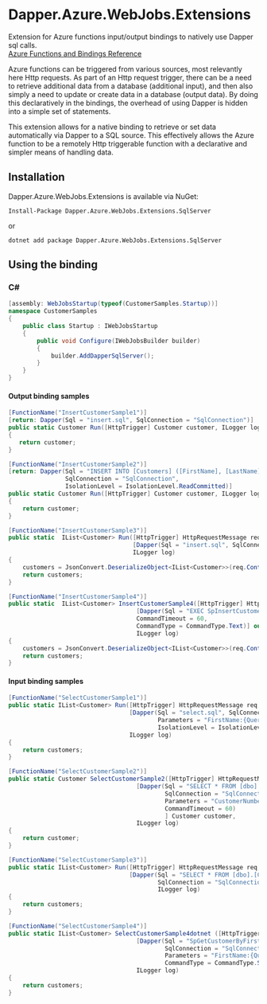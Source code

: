 # Dapper.Azure.WebJobs.Extensions
Extension for Azure functions input/output bindings to natively use Dapper sql calls.  
[Azure Functions and Bindings Reference](https://docs.microsoft.com/en-us/azure/azure-functions/functions-triggers-bindings)

Azure functions can be triggered from various sources, most relevantly here Http requests.  As part of an Http request trigger, there can be a need to retrieve additional data from a database (additional input), and then also simply a need to update or create data in a database (output data).  By doing this declaratively in the bindings, the overhead of using Dapper is hidden into a simple set of statements.

This extension allows for a native binding to retrieve or set data automatically via Dapper to a SQL source.  This effectively allows the Azure function to be a remotely Http triggerable function with a declarative and simpler means of handling data.

## Installation
Dapper.Azure.WebJobs.Extensions is available via NuGet:

```
Install-Package Dapper.Azure.WebJobs.Extensions.SqlServer
```
or
```
dotnet add package Dapper.Azure.WebJobs.Extensions.SqlServer
```


## Using the binding
### C#

```csharp
[assembly: WebJobsStartup(typeof(CustomerSamples.Startup))]
namespace CustomerSamples
{
    public class Startup : IWebJobsStartup
    {
        public void Configure(IWebJobsBuilder builder)
        {
            builder.AddDapperSqlServer();
        }
    }
}
```

#### Output binding samples

```csharp 
[FunctionName("InsertCustomerSample1")]
[return: Dapper(Sql = "insert.sql", SqlConnection = "SqlConnection")]
public static Customer Run([HttpTrigger] Customer customer, ILogger log)
{
   return customer;
}
 ```

```csharp 
[FunctionName("InsertCustomerSample2")]
[return: Dapper(Sql = "INSERT INTO [Customers] ([FirstName], [LastName]) VALUES (@FirstName, @LastName)",
                SqlConnection = "SqlConnection",
                IsolationLevel = IsolationLevel.ReadCommitted)]
public static Customer Run([HttpTrigger] Customer customer, ILogger log)
{
    return customer;
}
```
  
```csharp
[FunctionName("InsertCustomerSample3")]
public static  IList<Customer> Run([HttpTrigger] HttpRequestMessage req,
                                   [Dapper(Sql = "insert.sql", SqlConnection = "SqlConnection")] out IList<Customer> customers,
                                   ILogger log)
{
    customers = JsonConvert.DeserializeObject<IList<Customer>>(req.Content.ReadAsStringAsync().Result);
    return customers;
}
```

```csharp
[FunctionName("InsertCustomerSample4")]
public static  IList<Customer> InsertCustomerSample4([HttpTrigger] HttpRequestMessage req,
                                    [Dapper(Sql = "EXEC SpInsertCustomer @FirstName, @LastName", SqlConnection = "SqlConnection",
                                    CommandTimeout = 60,
                                    CommandType = CommandType.Text)] out IList<Customer> customers,
                                    ILogger log)
{
    customers = JsonConvert.DeserializeObject<IList<Customer>>(req.Content.ReadAsStringAsync().Result);
    return customers;
}
```

#### Input binding samples

```csharp 
[FunctionName("SelectCustomerSample1")]
public static IList<Customer> Run([HttpTrigger] HttpRequestMessage req,
                                  [Dapper(Sql = "select.sql", SqlConnection = "SqlConnection", 
                                          Parameters = "FirstName:{Query.FirstName}",
                                          IsolationLevel = IsolationLevel.ReadCommitted)] IList<Customer> customers,
                                  ILogger log)
{
    return customers;
}
```
  
```csharp 
[FunctionName("SelectCustomerSample2")]
public static Customer SelectCustomerSample2([HttpTrigger] HttpRequestMessage req,
                                    [Dapper(Sql = "SELECT * FROM [dbo].[Customers] WHERE CustomerNumber = @CustomerNumber",
                                            SqlConnection = "SqlConnection", 
                                            Parameters = "CustomerNumber:{Query.CustomerNumber}",
                                            CommandTimeout = 60)
                                            ] Customer customer,
                                    ILogger log)
{
    return customer;
}
```
  
```csharp 
[FunctionName("SelectCustomerSample3")]
public static IList<Customer> Run([HttpTrigger] HttpRequestMessage req,
                                  [Dapper(Sql = "SELECT * FROM [dbo].[Customers]",
                                          SqlConnection = "SqlConnection")] IList<Customer> customers,
                                          ILogger log)
{
    return customers;
}
```

```csharp 
[FunctionName("SelectCustomerSample4")]
public static IList<Customer> SelectCustomerSample4dotnet ([HttpTrigger] HttpRequestMessage req,
                                    [Dapper(Sql = "SpGetCustomerByFirstname",
                                            SqlConnection = "SqlConnection",
                                            Parameters = "FirstName:{Query.FirstName}",
                                            CommandType = CommandType.StoredProcedure)] IList<Customer> customers,
                                    ILogger log)
{
    return customers;
}
```
